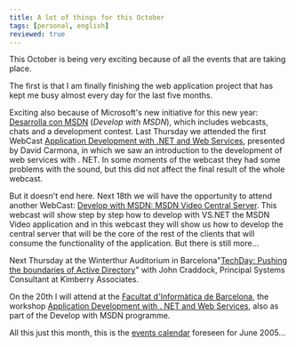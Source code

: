 ```yaml
---
title: A lot of things for this October
tags: [personal, english]
reviewed: true
---
```

This October is being very exciting because of all the events that are taking place.  
  
The first is that I am finally finishing the web application project that has kept me busy almost every day for the last five months.  
  
Exciting also because of Microsoft's new initiative for this new year: [Desarrolla con MSDN](http://www.desarrollaconmsdn.com) (_Develop with MSDN_), which includes webcasts, chats and a development contest. Last Thursday we attended the first WebCast [Application Development with .NET and Web Services](https://web.archive.org/web/20051124101924/http://www.desarrollaconmsdn.com/msdn/ServiciosWeb/Eventos/Webcast1.aspx), presented by David Carmona, in which we saw an introduction to the development of web services with . NET. In some moments of the webcast they had some problems with the sound, but this did not affect the final result of the whole webcast.  
  
But it doesn't end here. Next 18th we will have the opportunity to attend another WebCast: [Develop with MSDN: MSDN Video Central Server](http://www.desarrollaconmsdn.com/msdn/ServiciosWeb/Eventos/Webcast2.aspx). This webcast will show step by step how to develop with VS.NET the MSDN Video application and in this webcast they will show us how to develop the central server that will be the core of the rest of the clients that will consume the functionality of the application. But there is still more...  
  
Next Thursday at the Winterthur Auditorium in Barcelona"[TechDay: Pushing the boundaries of Active Directory](http://www.microsoft.com/spain/technet/techday/)" with John Craddock, Principal Systems Consultant at Kimberry Associates.  
  
On the 20th I will attend at the [Facultat d'Informàtica de Barcelona](http://www.fib.upc.es/), the workshop [Application Development with . NET and Web Services](http://www.desarrollaconmsdn.com/msdn/ServiciosWeb/Eventos/Sesion5.aspx), also as part of the Develop with MSDN programme.   
  
All this just this month, this is the [events calendar](http://www.desarrollaconmsdn.com/msdn/Calendar.aspx) foreseen for June 2005...  
  
